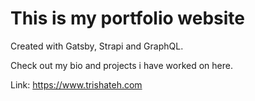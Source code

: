 
# This is my portfolio website 

Created with Gatsby, Strapi and GraphQL.

Check out my bio and projects i have worked on here.

Link: https://www.trishateh.com
